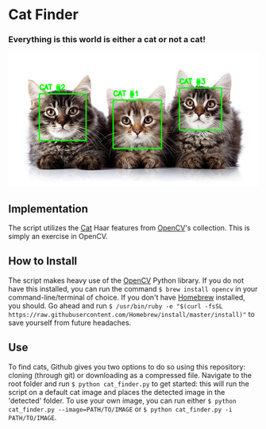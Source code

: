 # Cat Finder
### Everything is this world is either a cat or not a cat!

![alt text](https://github.com/anthonymirand/CatFinder/blob/master/detected/cat_04_detected.png)


## Implementation
The script utilizes the [Cat](https://github.com/opencv/opencv/blob/master/data/haarcascades/haarcascade_frontalcatface.xml) Haar features from [OpenCV](https://github.com/opencv/opencv/)'s collection. This is simply an exercise in OpenCV.


## How to Install
The script makes heavy use of the [OpenCV](https://github.com/opencv/opencv/) Python library. If you do not have this installed, you can run the command `$ brew install opencv` in your command-line/terminal of choice. If you don't have [Homebrew](https://github.com/Homebrew) installed, you should. Go ahead and run `$ /usr/bin/ruby -e "$(curl -fsSL https://raw.githubusercontent.com/Homebrew/install/master/install)"` to save yourself from future headaches.


## Use
To find cats, Github gives you two options to do so using this repository: cloning (through git) or downloading as a compressed file. Navigate to the root folder and run `$ python cat_finder.py` to get started: this will run the script on a default cat image and places the detected image in the 'detected' folder. To use your own image, you can run either `$ python cat_finder.py --image=PATH/TO/IMAGE` or `$ python cat_finder.py -i PATH/TO/IMAGE`.

